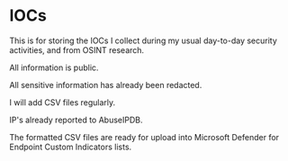 # IOCs
This is for storing the IOCs I collect during my usual day-to-day security activities, and from OSINT research.

All information is public. 

All sensitive information has already been redacted.

I will add CSV files regularly.

IP's already reported to AbuseIPDB.

The formatted CSV files are ready for upload into Microsoft Defender for Endpoint Custom Indicators lists.
